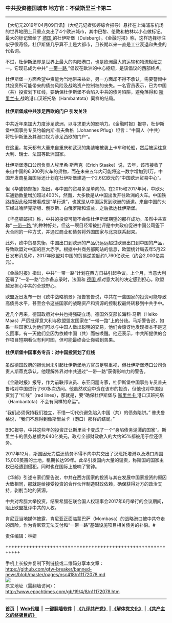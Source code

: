 ### 中共投资德国城市 地方官：不做斯里兰卡第二
------------------------

<p>
 【大纪元2019年04月09日讯】（大纪元记者张婷综合报导）悬挂在上海浦东机场的世界地图上只重点突出了4个欧洲城市，其中巴黎、伦敦和柏林以小点做标记。最大的标记留给了
 <a href="http://www.epochtimes.com/gb/tag/%E5%BE%B7%E5%9B%BD.html">
  德国
 </a>
 的杜伊斯堡（Duisburg）。《金融时报》称，这样选择标注似乎很奇怪。杜伊斯堡几乎算不上是大都市，且长期以来一直是工业衰退和失业的代名词。
</p>
<p>
 不过，杜伊斯堡却是世界上最大的内陆港口，也是欧洲最大的运输和物流枢纽之一。它现已成为中共“
 <a href="http://www.epochtimes.com/gb/tag/%E4%B8%80%E5%B8%A6%E4%B8%80%E8%B7%AF.html">
  一带一路
 </a>
 ”倡议在欧洲的中心枢纽，是该倡议的西部终点。
</p>
<p>
 杜伊斯堡一方面希望中资能为当地带来益处，另一方面却不得不承认，需要警惕中共投资所可能带来的债务风险及战略资产控制权的丧失。一名官员表示，已为中国（共）投资划下红线，要确保杜伊斯堡不会陷入中共的债务陷阱，避免落得和
 <a href="http://www.epochtimes.com/gb/tag/%E6%96%AF%E9%87%8C%E5%85%B0%E5%8D%A1.html">
  斯里兰卡
 </a>
 战略港口汉班托塔（Hambantota）同样的结局。
</p>
<h4>
 杜伊斯堡成中共涉足西欧的门户 引发关注
</h4>
<p>
 中共近年来加大力度涉足欧洲，以寻求更大的影响力。《金融时报》报导，杜伊斯堡中国事务专员约翰内斯·普夫鲁格（Johannes Pflug）坦言：“中国人（中共）将杜伊斯堡及其港口视为涉足西欧的门户”。
</p>
<p>
 在这里，每天都有大量来自重庆和武汉的集装箱被装上卡车和轮船，然后被运往意大利、瑞士、法国等欧洲国家。
</p>
<p>
 杜伊斯堡港口公司负责人埃里希·斯蒂克（Erich Staake）说，去年，该市接收了来自中国的6,300列火车的货物，而在未来五年内可能将这一数字增加到1万。中国开发商星海国际还计划在杜伊斯堡建造一个2.6亿欧元的“中国欧洲贸易中心”。
</p>
<p>
 但《华盛顿邮报》指出，与中国的贸易多是单向的。在2015和2017年间，中欧火车通勤数量增加超过400%，然而，大多数是从中国出发开往欧洲的火车。中国铁路线因此经常被看成是“单行道”，也就是从中国运货到欧洲的通道。来自中国的火车经过哈萨克斯坦、俄罗斯、白俄罗斯和波兰，之后抵达杜伊斯堡。
</p>
<p>
 《华盛顿邮报》称，中共的投资可能不会像杜伊斯堡期望的那样成功。虽然中共宣称“
 <a href="http://www.epochtimes.com/gb/tag/%E4%B8%80%E5%B8%A6%E4%B8%80%E8%B7%AF.html">
  一带一路
 </a>
 ”的种种好处，但这一项目经常被批评是中共政府促进中国公司签下大合同的一种方式，并通过商业和债务将外国国家与北京联系起来。
</p>
<p>
 此外，欧中贸易失衡，中国出口到欧洲的产品仍远远超过欧洲出口到中国的产品，导致欧盟对中国的巨大赤字。根据中共商务部网站的信息，欧盟统计局去年5月22日发布消息称，2017年欧盟对中国的贸易逆差额约1,760亿欧元（约合2,000亿美元）。
</p>
<p>
 《金融时报》指出，中共“一带一路”计划在西方日益引起争议。上个月，当意大利签署了“一带一路”合作备忘录时，法国和
 <a href="http://www.epochtimes.com/gb/tag/%E5%BE%B7%E5%9B%BD.html">
  德国
 </a>
 都对意大利的决定感到担心。欧盟越发担心中共的全球野心。
</p>
<p>
 欧盟近日发布一份《欧中战略前景》报告警告说，中共在一些国家的投资可能导致高债务水平，甚至会令这些国家的战略资产和资源的控制权最终转移到中共手中。
</p>
<p>
 近几个月来，德国政府对中共也持强硬立场。德国外交部长海科·马斯（Heiko Maas）严厉批评意大利与欧盟盟友国家在“一带一路”上的分歧。马斯警告说，如果一些国家认为他们可以与中国人做出聪明的交易，他们会惊讶地发现根本不是这么回事，有一天他们会因为依赖中国（共）而被唤醒。他还表示，中共所提供的合作项目短期看似有利可图，但可能最终会让你尝到苦果。
</p>
<h4>
 杜伊斯堡中国事务专员：对中国投资划了红线
</h4>
<p>
 虽然德国政府的担忧尚未引起杜伊斯堡地方官员足够重视，但杜伊斯堡港口公司负责人斯蒂克承认，他理解外界对中共通过“一带一路”获得影响力的警告。
</p>
<p>
 《金融时报》报导，作为前联邦议员、东亚问题专家，杜伊斯堡中国事务专员普夫鲁格对中国进行了60多次访问。他虽然欢迎中资在该市的投资，但他也对中国投资划了“红线”（red lines），那就是，要“确保杜伊斯堡与
 <a href="http://www.epochtimes.com/gb/tag/%E6%96%AF%E9%87%8C%E5%85%B0%E5%8D%A1.html">
  斯里兰卡
 </a>
 港口汉班托塔（Hambantota）不会有同样的命运”。
</p>
<p>
 “我们必须保持我们独立，不惜一切代价避免陷入中国（共）的债务陷阱。” 普夫鲁格说，“我们不想得到像斯里兰卡（港口）那样的结局。”
</p>
<p>
 BBC报导，中共这些年的投资正让斯里兰卡变成了一个“身陷债务泥潭的国家”。斯里兰卡的债务总额为640亿美元，政府全部财政收入的大约95%都被用于偿还债务。
</p>
<p>
 2017年12月，斯国因无力偿还债务不得不向中共交出了汉班托塔港以及港口周围15,000英亩的土地，租期长达99年。此举引发国内大量的谴责，称斯国的国家主权已经遭到侵犯。同时也在国际上敲响了警钟。
</p>
<p>
 《华邮》引述专家们警告说，中共在西方国家的投资与其在发展中国家投资的原因大致相同，那就是给接受投资的合作伙伴制造财政依赖，确保获得对方的政治支持，剥削当地的资源。
</p>
<p>
 中共对希腊大举投资，结果希腊在联合国人权理事会2017年6月举行的会议期间，阻止欧盟批评中共的人权。
</p>
<p>
 肯尼亚当地媒体披露，肯尼亚正面临蒙巴萨（Mombasa）的战略港口被中共夺走的风险，作为肯尼亚无法支付和“一带一路”基础设施项目相关债务的补偿。#
</p>
<p>
 责任编辑：林妍
</p>

+++++++++++++++++++++++++++++++++++++++++++++++++++++++++++<br/><br/>
手机上长按并复制下列链接或二维码分享本文章：<br/>
https://github.com/gfw-breaker/banned-news/blob/master/pages/nsc418/n11172078.md <br/>
<a href='https://github.com/gfw-breaker/banned-news/blob/master/pages/nsc418/n11172078.md'><img src='https://github.com/gfw-breaker/banned-news/blob/master/pages/nsc418/n11172078.md.png'/></a> <br/>
原文地址（需翻墙访问）：http://www.epochtimes.com/gb/19/4/8/n11172078.htm


------------------------
#### [首页](https://github.com/gfw-breaker/banned-news/blob/master/README.md) &nbsp;|&nbsp; [Web代理](https://github.com/labour-camp/helloworld) &nbsp;|&nbsp; [一键翻墙软件](https://github.com/gfw-breaker/nogfw/blob/master/README.md) &nbsp;| [《九评共产党》](https://github.com/gfw-breaker/9ping.md/blob/master/README.md#九评之一评共产党是什么) | [《解体党文化》](https://github.com/gfw-breaker/jtdwh.md/blob/master/README.md) | [《共产主义的终极目的》](https://github.com/gfw-breaker/gczydzjmd.md/blob/master/README.md)

